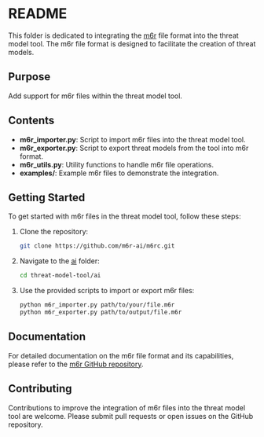 # README

This folder is dedicated to integrating the [m6r](https://github.com/m6r-ai/m6rc) file format into the threat model tool. The m6r file format is designed to facilitate the creation of threat models.

## Purpose

Add support for m6r files within the threat model tool.


## Contents

- **m6r_importer.py**: Script to import m6r files into the threat model tool.
- **m6r_exporter.py**: Script to export threat models from the tool into m6r format.
- **m6r_utils.py**: Utility functions to handle m6r file operations.
- **examples/**: Example m6r files to demonstrate the integration.

## Getting Started

To get started with m6r files in the threat model tool, follow these steps:

1. Clone the repository:
    ```sh
    git clone https://github.com/m6r-ai/m6rc.git
    ```

2. Navigate to the [ai](http://_vscodecontentref_/0) folder:
    ```sh
    cd threat-model-tool/ai
    ```

3. Use the provided scripts to import or export m6r files:
    ```sh
    python m6r_importer.py path/to/your/file.m6r
    python m6r_exporter.py path/to/output/file.m6r
    ```

## Documentation

For detailed documentation on the m6r file format and its capabilities, please refer to the [m6r GitHub repository](https://github.com/m6r-ai/m6rc).

## Contributing

Contributions to improve the integration of m6r files into the threat model tool are welcome. Please submit pull requests or open issues on the GitHub repository.
